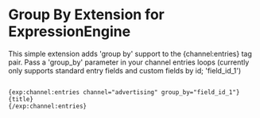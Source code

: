 Group By Extension for ExpressionEngine
=====================

This simple extension adds 'group by' support to the {channel:entries} tag pair. Pass a 'group_by' parameter in your channel entries loops (currently only supports standard entry fields and custom fields by id; 'field_id_1')

<code>
{exp:channel:entries channel="advertising" group_by="field_id_1"}
{title}
{/exp:channel:entries}
</code>
